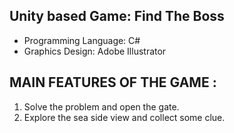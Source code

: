 ## Unity based Game: Find The Boss
    
* Programming Language: C#
* Graphics Design: Adobe Illustrator

## MAIN FEATURES OF THE GAME : 
1.	Solve the problem and open the gate.
2.	Explore the sea side view and collect some clue. 

